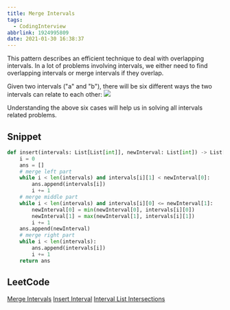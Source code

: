 ```yaml
---
title: Merge Intervals
tags:
  - CodingInterview
abbrlink: 1924995809
date: 2021-01-30 16:38:37
---
```

This pattern describes an efficient technique to deal with overlapping intervals. In a lot of problems involving intervals, we either need to find overlapping intervals or merge intervals if they overlap.

Given two intervals ("a" and "b"), there will be six different ways the two intervals can relate to each other:
![](https://raw.githubusercontent.com/necusjz/p/master/CodingInterview/educative/03.png)

Understanding the above six cases will help us in solving all intervals related problems.

## Snippet
```python
def insert(intervals: List[List[int]], newInterval: List[int]) -> List[List[int]]:
    i = 0
    ans = []
    # merge left part
    while i < len(intervals) and intervals[i][1] < newInterval[0]:
        ans.append(intervals[i])
        i += 1
    # merge middle part
    while i < len(intervals) and intervals[i][0] <= newInterval[1]:
        newInterval[0] = min(newInterval[0], intervals[i][0])
        newInterval[1] = max(newInterval[1], intervals[i][1])
        i += 1
    ans.append(newInterval)
    # merge right part
    while i < len(intervals):
        ans.append(intervals[i])
        i += 1
    return ans
```

## LeetCode
[Merge Intervals](https://leetcode.com/problems/merge-intervals/)
[Insert Interval](https://leetcode.com/problems/insert-interval/)
[Interval List Intersections](https://leetcode.com/problems/interval-list-intersections/)

